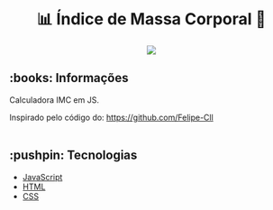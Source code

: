 <h1 align="center">📊 Índice de Massa Corporal 🍎</h1>
<p align="center">
  <img src="/assets/gif/GigIMC.gif">
</p>

<h2>:books: Informações</h2>
Calculadora IMC em JS.

Inspirado pelo código do: https://github.com/Felipe-Cll
<br/><br/>
<h2>:pushpin: Tecnologias</h2>
<ul>
  <li><a href="https://developer.mozilla.org/pt-BR/docs/Web/JavaScript">JavaScript</a></li>
  <li><a href="https://developer.mozilla.org/pt-BR/docs/Web/HTML">HTML</a></li>
  <li><a href="https://developer.mozilla.org/pt-BR/docs/Web/CSS">CSS</a></li>
</ul>